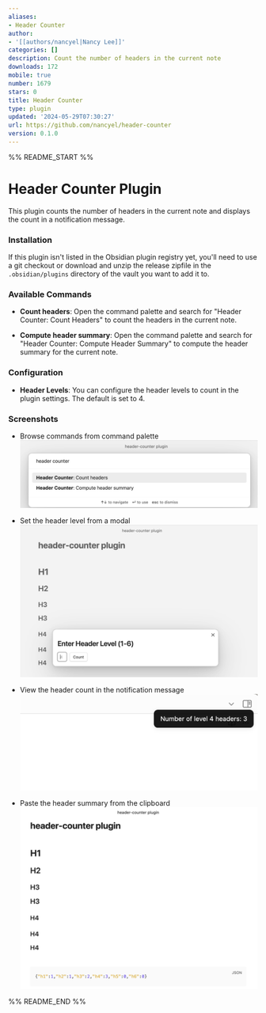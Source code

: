 ```yaml
---
aliases:
- Header Counter
author:
- '[[authors/nancyel|Nancy Lee]]'
categories: []
description: Count the number of headers in the current note
downloads: 172
mobile: true
number: 1679
stars: 0
title: Header Counter
type: plugin
updated: '2024-05-29T07:30:27'
url: https://github.com/nancyel/header-counter
version: 0.1.0
---
```


%% README_START %%

# Header Counter Plugin

This plugin counts the number of headers in the current note and displays the count in a notification message.

### Installation

If this plugin isn't listed in the Obsidian plugin registry yet, you'll need to use a git checkout or download and unzip the release zipfile in the `.obsidian/plugins` directory of the vault you want to add it to.

### Available Commands

-   **Count headers**: Open the command palette and search for "Header Counter: Count Headers" to count the headers in the current note.

-   **Compute header summary**: Open the command palette and search for "Header Counter: Compute Header Summary" to compute the header summary for the current note.

### Configuration

-   **Header Levels**: You can configure the header levels to count in the plugin settings. The default is set to 4.

### Screenshots

-   Browse commands from command palette
    ![Browse commands from command palette](https://raw.githubusercontent.com/nancyel/header-counter/HEAD//resources/screenshots/hc-commands.png)

-   Set the header level from a modal
    ![Set the header level from a modal](https://raw.githubusercontent.com/nancyel/header-counter/HEAD//resources/screenshots/hc-modal.png)

-   View the header count in the notification message
    ![View the header count in the notification message](https://raw.githubusercontent.com/nancyel/header-counter/HEAD//resources/screenshots/hc-notice.png)

-   Paste the header summary from the clipboard
    ![Paste the header summary from the clipboard](https://raw.githubusercontent.com/nancyel/header-counter/HEAD//resources/screenshots/hc-summary.png)


%% README_END %%